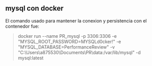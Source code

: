 ## mysql con docker

El comando usado para mantener la conexion y persistencia con el contenedor fue:

>  docker run --name PR_mysql -p 3306:3306 -e "MYSQL_ROOT_PASSWORD=MYSQLd0cker!" -e "MYSQL_DATABASE=PerformanceReview" -v "C:\Users\a875530\Documents\PR\data:/var/lib/mysql" -d mysql:latest
